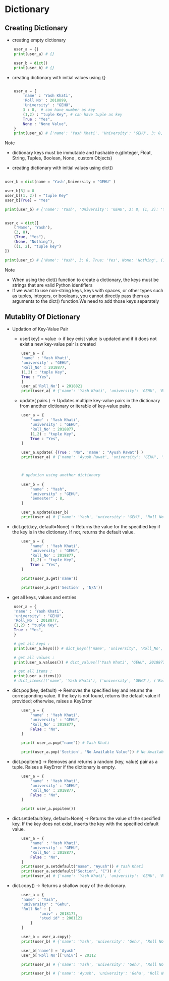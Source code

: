 # Dictionary

## Creating Dictionary

* creating empty dictionary
```python
    user_a = {}
    print(user_a) # {}

    user_b = dict()
    print(user_b) # {}
```

* creating dictionary with initial values using {}
```python

    user_a = {
        'name' : 'Yash Khati',
        'Roll No' : 2018899,
        'University' : "GEHU",
        3 : 8,  # can have number as key
        (1,2) : "tuple Key", # can have tuple as key
        True : "Yes", 
        None : "None Value",
    }
    print(user_a) # {'name': 'Yash Khati', 'University': 'GEHU', 3: 8, (1, 2): 'tuple Key', True: 'Yes', None: 'None Value'}


```
>[!Note] 
> * dictionary keys must be immutable and hashable e.g(Integer, Float, String, Tuples, Boolean, None , custom Objects)

* creating dictionary with initial values using dict()

```python
    
user_b = dict(name = 'Yash',University = "GEHU" )

user_b[3] = 8
user_b[(1, 2)] = "tuple Key"
user_b[True] = "Yes"

print(user_b) # {'name': 'Yash', 'University': 'GEHU', 3: 8, (1, 2): 'tuple Key', True: 'Yes'}


user_c = dict([
    ('Name', 'Yash'),
    (3, 8),
    (True, "Yes"),
    (None, "Nothing"),
    ((1, 2), "tuple key")
])

print(user_c) # {'Name': 'Yash', 3: 8, True: 'Yes', None: 'Nothing', (1, 2): 'tuple key'}

```
>[!Note]
> -  When using the dict() function to create a dictionary, the keys must be strings that are valid Python identifiers
> -  If we want to use non-string keys, keys with spaces, or other types such as tuples, integers, or booleans, you cannot directly pass them as arguments to the dict() function.We need to add those keys separately


## Mutablity Of Dictionary



* Updation of Key-Value Pair

    - user[key] = value -> if key exist value is updated and if it does not exist a new key-value pair is created

    ```python
        user_a = {
        'name' : 'Yash Khati',
        'university' : "GEHU",
        'Roll_No' : 2018877,
        (1,2) : "tuple Key",
        True : "Yes",
        }
        user_a['Roll_No'] = 2018821 
        print(user_a) # {'name': 'Yash Khati', 'university': 'GEHU', 'Roll_No': 2018821, (1, 2): 'tuple Key', True: 'Yes'}
    ```
    - update( pairs ) -> Updates multiple key-value pairs in the dictionary from another dictionary or iterable of key-value pairs.

    ```python
        user_a = {
            'name' : 'Yash Khati',
            'university' : "GEHU",
            'Roll_No' : 2018877,
            (1,2) : "tuple Key",
            True : "Yes",
        }

        user_a.update( {True : "No", 'name' : "Ayush Rawat"} )
        print(user_a) # {'name': 'Ayush Rawat', 'university': 'GEHU', 'Roll_No': 2018877, (1, 2): 'tuple Key', True: 'No'}



        # updation using another dictionary
        
        user_b = {
            "name" : "Yash",
            "university" : "GEHU",
            "Semester" : 8,
        }

        user_a.update(user_b)
        print(user_a) # {'name': 'Yash', 'university': 'GEHU', 'Roll_No': 2018877, (1, 2): 'tuple Key', True: 'No', 'Semester' : 8}
    ```

* dict.get(key, default=None) -> Returns the value for the specified key if the key is in the dictionary. If not, returns the default value.

    ```python
        user_a = {
            'name' : 'Yash Khati',
            'university' : "GEHU",
            'Roll_No' : 2018877,
            (1,2) : "tuple Key",
            True : "Yes",
        }

        print(user_a.get('name'))

        print(user_a.get('Section' , 'N/A'))
    ```

* get all keys, values and entries

```python
    user_a = {
    'name' : 'Yash Khati',
    'university' : "GEHU",
    'Roll_No' : 2018877,
    (1,2) : "tuple Key",
    True : "Yes",
    }

    # get all keys : 
    print(user_a.keys()) # dict_keys(['name', 'university', 'Roll_No', (1, 2), True])

    # get all values : 
    print(user_a.values()) # dict_values(['Yash Khati', 'GEHU', 2018877, 'tuple Key', 'Yes'])

    # get all items : 
    print(user_a.items())
    # dict_items([('name', 'Yash Khati'), ('university', 'GEHU'), ('Roll_No', 2018877), ((1, 2), 'tuple Key'), (True, 'Yes')])
```
* dict.pop(key, default) -> Removes the specified key and returns the corresponding value. If the key is not found, returns the default value if provided; otherwise, raises a KeyError
    ```python
        user_a = {
            'name' : 'Yash Khati',
            'university' : "GEHU",
            'Roll_No' : 2018877,
            False : "No",
        }

        print( user_a.pop("name")) # Yash Khati

        print(user_a.pop('Section', "No Available Value")) # No Available Value
    ```

* dict.popitem() -> Removes and returns a random (key, value) pair as a tuple. Raises a KeyError if the dictionary is empty.
    ```python      
        user_a = {
            'name' : 'Yash Khati',
            'university' : "GEHU",
            'Roll_No' : 2018877,
            False : "No",
        }

        print( user_a.popitem()) 
    ```

* dict.setdefault(key, default=None) -> Returns the value of the specified key. If the key does not exist, inserts the key with the specified default value.

    ```python
        user_a = {
            'name' : 'Yash Khati',
            'university' : "GEHU",
            'Roll_No' : 2018877,
            False : "No",
        }
        print(user_a.setdefault("name", "Ayush")) # Yash Khati
        print(user_a.setdefault("Section", "C")) # C
        print(user_a) # {'name': 'Yash Khati', 'university': 'GEHU', 'Roll_No': 2018877, False: 'No', 'Section': 'C'}

    ```
* dict.copy() -> Returns a shallow copy of the dictionary.
    ```python
        user_a = {
        "name" : "Yash",
        "university" : "Gehu",
        "Roll No" : {
                "univ" : 2018177,
                "stud id" : 2001121
            }
        } 

        user_b = user_a.copy()
        print(user_b) # {'name': 'Yash', 'university': 'Gehu', 'Roll No': {'univ': 2018177, 'stud id': 2001121}}

        user_b['name'] = 'Ayush'
        user_b['Roll No']['univ'] = 20112

        print(user_a) # {'name': 'Yash', 'university': 'Gehu', 'Roll No': {'univ': 20112, 'stud id': 2001121}}

        print(user_b) # {'name': 'Ayush', 'university': 'Gehu', 'Roll No': {'univ': 20112, 'stud id': 2001121}}
    ```